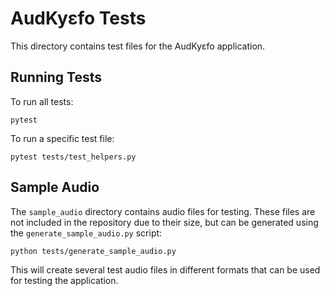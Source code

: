 # AudKyɛfo Tests

This directory contains test files for the AudKyɛfo application.

## Running Tests

To run all tests:

```
pytest
```

To run a specific test file:

```
pytest tests/test_helpers.py
```

## Sample Audio

The `sample_audio` directory contains audio files for testing. These files are not included in the repository due to their size, but can be generated using the `generate_sample_audio.py` script:

```
python tests/generate_sample_audio.py
```

This will create several test audio files in different formats that can be used for testing the application.